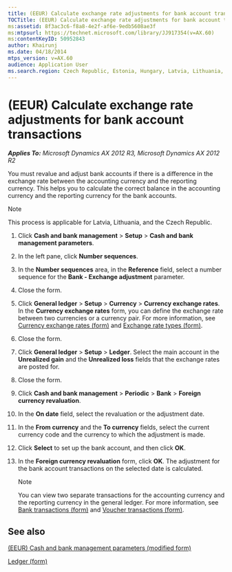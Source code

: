 ```yaml
---
title: (EEUR) Calculate exchange rate adjustments for bank account transactions
TOCTitle: (EEUR) Calculate exchange rate adjustments for bank account transactions
ms:assetid: 8f3ac3c6-f8a8-4e2f-af6e-9edb5608ae3f
ms:mtpsurl: https://technet.microsoft.com/library/JJ917354(v=AX.60)
ms:contentKeyID: 50952843
author: Khairunj
ms.date: 04/18/2014
mtps_version: v=AX.60
audience: Application User
ms.search.region: Czech Republic, Estonia, Hungary, Latvia, Lithuania, Poland, Russia
---
```


# (EEUR) Calculate exchange rate adjustments for bank account transactions 


_**Applies To:** Microsoft Dynamics AX 2012 R3, Microsoft Dynamics AX 2012 R2_

You must revalue and adjust bank accounts if there is a difference in the exchange rate between the accounting currency and the reporting currency. This helps you to calculate the correct balance in the accounting currency and the reporting currency for the bank accounts.


> [!NOTE]
> <P>This process is applicable for Latvia, Lithuania, and the Czech Republic.</P>



1.  Click **Cash and bank management** \> **Setup** \> **Cash and bank management parameters**.

2.  In the left pane, click **Number sequences**.

3.  In the **Number sequences** area, in the **Reference** field, select a number sequence for the **Bank - Exchange adjustment** parameter.

4.  Close the form.

5.  Click **General ledger** \> **Setup** \> **Currency** \> **Currency exchange rates**. In the **Currency exchange rates** form, you can define the exchange rate between two currencies or a currency pair. For more information, see [Currency exchange rates (form)](https://technet.microsoft.com/library/hh209477\(v=ax.60\)) and [Exchange rate types (form)](https://technet.microsoft.com/library/hh242857\(v=ax.60\)).

6.  Close the form.

7.  Click **General ledger** \> **Setup** \> **Ledger**. Select the main account in the **Unrealized gain** and the **Unrealized loss** fields that the exchange rates are posted for.

8.  Close the form.

9.  Click **Cash and bank management** \> **Periodic** \> **Bank** \> **Foreign currency revaluation**.

10. In the **On date** field, select the revaluation or the adjustment date.

11. In the **From currency** and the **To currency** fields, select the current currency code and the currency to which the adjustment is made.

12. Click **Select** to set up the bank account, and then click **OK**.

13. In the **Foreign currency revaluation** form, click **OK**. The adjustment for the bank account transactions on the selected date is calculated.
    

    > [!NOTE]
    > <P>You can view two separate transactions for the accounting currency and the reporting currency in the general ledger. For more information, see <A href="https://technet.microsoft.com/library/aa556899(v=ax.60)">Bank transactions (form)</A> and <A href="https://technet.microsoft.com/library/aa583215(v=ax.60)">Voucher transactions (form)</A>.</P>



## See also

[(EEUR) Cash and bank management parameters (modified form)](https://technet.microsoft.com/library/jj710711\(v=ax.60\))

[Ledger (form)](https://technet.microsoft.com/library/hh209331\(v=ax.60\))

  


